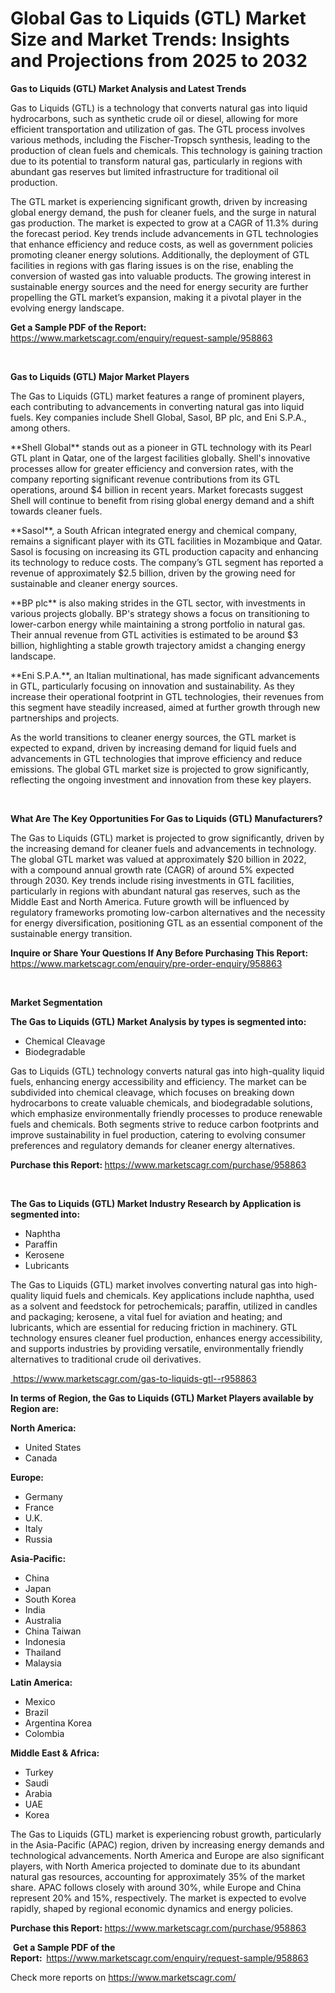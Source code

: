 <p><h1>Global Gas to Liquids (GTL) Market Size and Market Trends: Insights and Projections from 2025 to 2032</h1></p><p><strong>Gas to Liquids (GTL) Market Analysis and Latest Trends</strong></p>
<p><p>Gas to Liquids (GTL) is a technology that converts natural gas into liquid hydrocarbons, such as synthetic crude oil or diesel, allowing for more efficient transportation and utilization of gas. The GTL process involves various methods, including the Fischer-Tropsch synthesis, leading to the production of clean fuels and chemicals. This technology is gaining traction due to its potential to transform natural gas, particularly in regions with abundant gas reserves but limited infrastructure for traditional oil production.</p><p>The GTL market is experiencing significant growth, driven by increasing global energy demand, the push for cleaner fuels, and the surge in natural gas production. The market is expected to grow at a CAGR of 11.3% during the forecast period. Key trends include advancements in GTL technologies that enhance efficiency and reduce costs, as well as government policies promoting cleaner energy solutions. Additionally, the deployment of GTL facilities in regions with gas flaring issues is on the rise, enabling the conversion of wasted gas into valuable products. The growing interest in sustainable energy sources and the need for energy security are further propelling the GTL market’s expansion, making it a pivotal player in the evolving energy landscape.</p></p>
<p><strong>Get a Sample PDF of the Report:&nbsp;</strong> <a href="https://www.marketscagr.com/enquiry/request-sample/958863?utm_campaign=2465&utm_medium=2&utm_source=Github&utm_content=ia&utm_term=21032025&utm_id=gas-to-liquids-gtl">https://www.marketscagr.com/enquiry/request-sample/958863</a></p>
<p>&nbsp;</p>
<p><strong>Gas to Liquids (GTL) Major Market Players</strong></p>
<p><p>The Gas to Liquids (GTL) market features a range of prominent players, each contributing to advancements in converting natural gas into liquid fuels. Key companies include Shell Global, Sasol, BP plc, and Eni S.P.A., among others.</p><p>**Shell Global** stands out as a pioneer in GTL technology with its Pearl GTL plant in Qatar, one of the largest facilities globally. Shell's innovative processes allow for greater efficiency and conversion rates, with the company reporting significant revenue contributions from its GTL operations, around $4 billion in recent years. Market forecasts suggest Shell will continue to benefit from rising global energy demand and a shift towards cleaner fuels.</p><p>**Sasol**, a South African integrated energy and chemical company, remains a significant player with its GTL facilities in Mozambique and Qatar. Sasol is focusing on increasing its GTL production capacity and enhancing its technology to reduce costs. The company’s GTL segment has reported a revenue of approximately $2.5 billion, driven by the growing need for sustainable and cleaner energy sources.</p><p>**BP plc** is also making strides in the GTL sector, with investments in various projects globally. BP's strategy shows a focus on transitioning to lower-carbon energy while maintaining a strong portfolio in natural gas. Their annual revenue from GTL activities is estimated to be around $3 billion, highlighting a stable growth trajectory amidst a changing energy landscape.</p><p>**Eni S.P.A.**, an Italian multinational, has made significant advancements in GTL, particularly focusing on innovation and sustainability. As they increase their operational footprint in GTL technologies, their revenues from this segment have steadily increased, aimed at further growth through new partnerships and projects.</p><p>As the world transitions to cleaner energy sources, the GTL market is expected to expand, driven by increasing demand for liquid fuels and advancements in GTL technologies that improve efficiency and reduce emissions. The global GTL market size is projected to grow significantly, reflecting the ongoing investment and innovation from these key players.</p></p>
<p>&nbsp;</p>
<p><strong>What Are The Key Opportunities For Gas to Liquids (GTL) Manufacturers?</strong></p>
<p><p>The Gas to Liquids (GTL) market is projected to grow significantly, driven by the increasing demand for cleaner fuels and advancements in technology. The global GTL market was valued at approximately $20 billion in 2022, with a compound annual growth rate (CAGR) of around 5% expected through 2030. Key trends include rising investments in GTL facilities, particularly in regions with abundant natural gas reserves, such as the Middle East and North America. Future growth will be influenced by regulatory frameworks promoting low-carbon alternatives and the necessity for energy diversification, positioning GTL as an essential component of the sustainable energy transition.</p></p>
<p><strong>Inquire or Share Your Questions If Any Before Purchasing This Report:</strong> <a href="https://www.marketscagr.com/enquiry/pre-order-enquiry/958863?utm_campaign=2465&utm_medium=2&utm_source=Github&utm_content=ia&utm_term=21032025&utm_id=gas-to-liquids-gtl">https://www.marketscagr.com/enquiry/pre-order-enquiry/958863</a></p>
<p>&nbsp;</p>
<p><strong>Market Segmentation</strong></p>
<p><strong>The Gas to Liquids (GTL) Market Analysis by types is segmented into:</strong></p>
<p><ul><li>Chemical Cleavage</li><li>Biodegradable</li></ul></p>
<p><p>Gas to Liquids (GTL) technology converts natural gas into high-quality liquid fuels, enhancing energy accessibility and efficiency. The market can be subdivided into chemical cleavage, which focuses on breaking down hydrocarbons to create valuable chemicals, and biodegradable solutions, which emphasize environmentally friendly processes to produce renewable fuels and chemicals. Both segments strive to reduce carbon footprints and improve sustainability in fuel production, catering to evolving consumer preferences and regulatory demands for cleaner energy alternatives.</p></p>
<p><strong>Purchase this Report:&nbsp;</strong><a href="https://www.marketscagr.com/purchase/958863?utm_campaign=2465&utm_medium=2&utm_source=Github&utm_content=ia&utm_term=21032025&utm_id=gas-to-liquids-gtl">https://www.marketscagr.com/purchase/958863</a></p>
<p>&nbsp;</p>
<p><strong>The Gas to Liquids (GTL) Market Industry Research by Application is segmented into:</strong></p>
<p><ul><li>Naphtha</li><li>Paraffin</li><li>Kerosene</li><li>Lubricants</li></ul></p>
<p><p>The Gas to Liquids (GTL) market involves converting natural gas into high-quality liquid fuels and chemicals. Key applications include naphtha, used as a solvent and feedstock for petrochemicals; paraffin, utilized in candles and packaging; kerosene, a vital fuel for aviation and heating; and lubricants, which are essential for reducing friction in machinery. GTL technology ensures cleaner fuel production, enhances energy accessibility, and supports industries by providing versatile, environmentally friendly alternatives to traditional crude oil derivatives.</p></p>
<p><a href="https://www.marketscagr.com/gas-to-liquids-gtl--r958863?utm_campaign=2465&utm_medium=2&utm_source=Github&utm_content=ia&utm_term=21032025&utm_id=gas-to-liquids-gtl">&nbsp;https://www.marketscagr.com/gas-to-liquids-gtl--r958863</a></p>
<p><strong>In terms of Region, the Gas to Liquids (GTL) Market Players available by Region are:</strong></p>
<p>
    <p> <strong> North America: </strong>
        <ul>
            <li>United States</li>
            <li>Canada</li>
        </ul>
        </p> 
    <p> <strong> Europe: </strong>
        <ul>
            <li>Germany</li>
            <li>France</li>
            <li>U.K.</li>
            <li>Italy</li>
            <li>Russia</li>
        </ul>
        </p> 
    <p> <strong> Asia-Pacific: </strong>
        <ul>
            <li>China</li>
            <li>Japan</li>
            <li>South Korea</li>
            <li>India</li>
            <li>Australia</li>
            <li>China Taiwan</li>
            <li>Indonesia</li>
            <li>Thailand</li>
            <li>Malaysia</li>
        </ul>
        </p> 
    <p> <strong> Latin America: </strong>
        <ul>
            <li>Mexico</li>
            <li>Brazil</li>
            <li>Argentina Korea</li>
            <li>Colombia</li>
        </ul>
        </p> 
    <p> <strong> Middle East & Africa: </strong>
        <ul>
            <li>Turkey</li>
            <li>Saudi</li>
            <li>Arabia</li>
            <li>UAE</li>
            <li>Korea</li>
        </ul>
    </p>
    </p>
<p><p>The Gas to Liquids (GTL) market is experiencing robust growth, particularly in the Asia-Pacific (APAC) region, driven by increasing energy demands and technological advancements. North America and Europe are also significant players, with North America projected to dominate due to its abundant natural gas resources, accounting for approximately 35% of the market share. APAC follows closely with around 30%, while Europe and China represent 20% and 15%, respectively. The market is expected to evolve rapidly, shaped by regional economic dynamics and energy policies.</p></p>
<p><strong>Purchase this Report: </strong><a href="https://www.marketscagr.com/purchase/958863?utm_campaign=2465&utm_medium=2&utm_source=Github&utm_content=ia&utm_term=21032025&utm_id=gas-to-liquids-gtl">https://www.marketscagr.com/purchase/958863</a></p>
<p>&nbsp;<strong>Get a Sample PDF of the Report:&nbsp;&nbsp;</strong><a href="https://www.marketscagr.com/enquiry/request-sample/958863?utm_campaign=2465&utm_medium=2&utm_source=Github&utm_content=ia&utm_term=21032025&utm_id=gas-to-liquids-gtl">https://www.marketscagr.com/enquiry/request-sample/958863</a></p>
<p><strong></strong></p>
<p>Check more reports on <a href="https://www.marketscagr.com/?utm_campaign=2465&utm_medium=2&utm_source=Github&utm_content=ia&utm_term=21032025&utm_id=gas-to-liquids-gtl">https://www.marketscagr.com/</a></p>